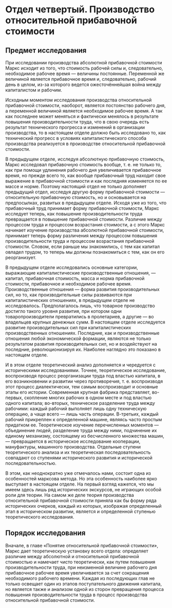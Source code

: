 # Отдел четвертый. Производство относительной прибавочной стоимости

## Предмет исследования

При исследовании производства абсолютной прибавочной стоимости Маркс исходит из того, что стоимость рабочей силы и, следовательно, необходимое рабочее время — величины постоянные. Переменной же величиной является прибавочное время и, следовательно, рабочий день в целом, из-за которого ведется ожесточённейшая война между капиталистом и рабочим.

Исходным моментом исследования производства относительной прибавочной стоимости, наоборот, является постоянство рабочего дня, а переменной величиной является необходимое рабочее время. А так как последнее может меняться и фактически менялось в результате повышения производительности труда, что в свою очередь есть результат технического прогресса и изменений в организации производства, то в настоящем отделе должно быть исследовано то, как технический прогресс в условиях капиталистического способа производства реализуется в производстве относительной прибавочной стоимости.

В предыдущем отделе, исследуя абсолютную прибавочную стоимость, Маркс исследовал прибавочную стоимость вообще, т. е. не только то, как при помощи удлинения рабочего дня увеличивается прибавочное время, но прежде всего то, как вообще прибавочный труд находит свое выражение в прибавочной стоимости и как последняя изменяется по ее массе и норме. Поэтому настоящий отдел не только дополняет предыдущий отдел, исследуя другую форму прибавочной стоимости — относительную прибавочную стоимость, но и основывается на предпосылках, развитых в предыдущем отделе. Исходя уже из того, что прибавочный труд принимает форму прибавочной стоимости, Маркс исследует теперь, как повышение производительности труда превращается в повышение прибавочной стоимости. Различие между процессом труда и процессом возрастания стоимости, а с этого Маркс начинает изучение производства абсолютной прибавочной стоимости, принимает теперь форму различения между процессом повышения производительности труда и процессом возрастания прибавочной стоимости. Словом, если раньше мы знакомились, с тем как капитал овладел трудом, то теперь мы должны познакомиться с тем, как он его реорганизует.

В предыдущем отделе исследовались основные категории, выражающие капиталистические производственные отношения, — капитал, прибавочная стоимость, масса и норма прибавочной стоимости, прибавочное и необходимое рабочее время. Производственные отношения — форма развития производительных сил, но то, как производительные силы развиваются при капиталистических отношениях, в предыдущем отделе не исследовалось. Предполагалось лишь, что товарное производство достигло такого уровня развития, при котором одни товаропроизводители превратились в пролетариев, а другие — во владельцев крупных денежных сумм. В настоящем отделе исследуется развитие производительных сил при капиталистических производственных отношениях. Последние, как и производственные отношения любой экономической формации, являются не только результатом развития производительных сил, но и воздействуют на последние, революционизируя их. Наиболее наглядно это показано в настоящем отделе.

И в этом отделе теоретический анализ дополняется и чередуется с историческими исследованиями. Точнее, теоретическое исследование, воспроизводя процесс реорганизации труда под властью капитала, в его возникновении и развитии через противоречия, т. е. воспроизводя этот процесс диалектически, тем самым воспроизводит и основные этапы его истории. Современная крупная фабрика представляет, во-первых, скопление многих рабочих в одном месте и под властью одного капитала; во-вторых, техническое разделение труда между рабочими: каждый рабочий выполняет лишь одну техническую операцию, а чаще всего — лишь часть операции. В-третьих, каждый рабочий прикреплен к определенной машине, являясь часто простым придатком ее. Теоретическое изучение перечисленных моментов — объединение людей, разделение труда между ними, подчинение их единому механизму, состоящему из бесчисленного множества машин, — превращается в историческое исследование кооперации, мануфактуры, машинного производства. Отдельные ступени теоретического анализа и их теоретическая последовательность совпадают со ступенями исторического развития и исторической последовательностью.

В этом, как неоднократно уже отмечалось нами, состоит одна из особенностей марксова метода. Но эта особенность наиболее ярко выступает в настоящем отделе. На первый взгляд кажется, что мы имеем здесь лишь ряд исторических экскурсов, не играющих особой роли для теории. На самом же деле теория производства относительной прибавочной стоимости приняла как бы форму ряда исторических очерков, каждый из которых, изображая определенный этап в историческом развитии, является и определенной ступенью теоретического исследования.

## Порядок исследования

Вначале, в главе «Понятие относительной прибавочной стоимости», Маркс дает теоретическую установку всего отдела: определяет различие между абсолютной и относительной прибавочной стоимостью и намечает чисто теоретически, как путем повышения производительности труда, при неизменной величине рабочего дня прибавочное рабочее время увеличивается за счет сокращения необходимого рабочего времени. Каждая из последующих глав не только освещает один из этапов поступательного движения капитала, но является также и анализом одной из сторон превращения процесса повышения производительности труда в процесс производства относительной прибавочной стоимости.
